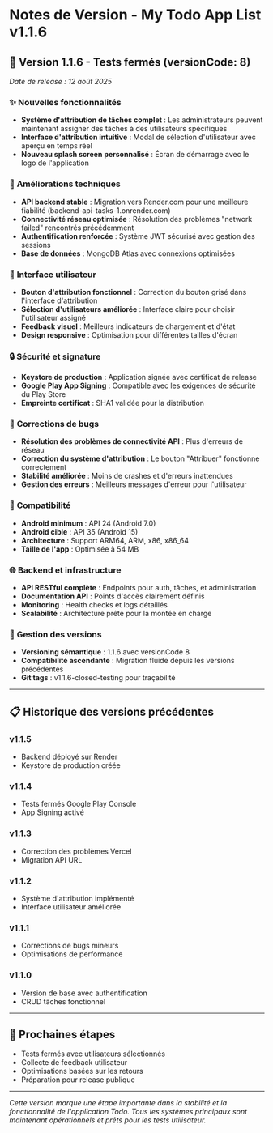 # Notes de Version - My Todo App List v1.1.6

## 🎉 Version 1.1.6 - Tests fermés (versionCode: 8)
*Date de release : 12 août 2025*

### ✨ **Nouvelles fonctionnalités**
- **Système d'attribution de tâches complet** : Les administrateurs peuvent maintenant assigner des tâches à des utilisateurs spécifiques
- **Interface d'attribution intuitive** : Modal de sélection d'utilisateur avec aperçu en temps réel
- **Nouveau splash screen personnalisé** : Écran de démarrage avec le logo de l'application

### 🔧 **Améliorations techniques**
- **API backend stable** : Migration vers Render.com pour une meilleure fiabilité (backend-api-tasks-1.onrender.com)
- **Connectivité réseau optimisée** : Résolution des problèmes "network failed" rencontrés précédemment
- **Authentification renforcée** : Système JWT sécurisé avec gestion des sessions
- **Base de données** : MongoDB Atlas avec connexions optimisées

### 🎨 **Interface utilisateur**
- **Bouton d'attribution fonctionnel** : Correction du bouton grisé dans l'interface d'attribution
- **Sélection d'utilisateurs améliorée** : Interface claire pour choisir l'utilisateur assigné
- **Feedback visuel** : Meilleurs indicateurs de chargement et d'état
- **Design responsive** : Optimisation pour différentes tailles d'écran

### 🔒 **Sécurité et signature**
- **Keystore de production** : Application signée avec certificat de release
- **Google Play App Signing** : Compatible avec les exigences de sécurité du Play Store
- **Empreinte certificat** : SHA1 validée pour la distribution

### 🐛 **Corrections de bugs**
- **Résolution des problèmes de connectivité API** : Plus d'erreurs de réseau
- **Correction du système d'attribution** : Le bouton "Attribuer" fonctionne correctement
- **Stabilité améliorée** : Moins de crashes et d'erreurs inattendues
- **Gestion des erreurs** : Meilleurs messages d'erreur pour l'utilisateur

### 📱 **Compatibilité**
- **Android minimum** : API 24 (Android 7.0)
- **Android cible** : API 35 (Android 15)
- **Architecture** : Support ARM64, ARM, x86, x86_64
- **Taille de l'app** : Optimisée à 54 MB

### 🌐 **Backend et infrastructure**
- **API RESTful complète** : Endpoints pour auth, tâches, et administration
- **Documentation API** : Points d'accès clairement définis
- **Monitoring** : Health checks et logs détaillés
- **Scalabilité** : Architecture prête pour la montée en charge

### 🔄 **Gestion des versions**
- **Versioning sémantique** : 1.1.6 avec versionCode 8
- **Compatibilité ascendante** : Migration fluide depuis les versions précédentes
- **Git tags** : v1.1.6-closed-testing pour traçabilité

---

## 📋 **Historique des versions précédentes**

### v1.1.5
- Backend déployé sur Render
- Keystore de production créée

### v1.1.4  
- Tests fermés Google Play Console
- App Signing activé

### v1.1.3
- Correction des problèmes Vercel
- Migration API URL

### v1.1.2
- Système d'attribution implémenté
- Interface utilisateur améliorée

### v1.1.1
- Corrections de bugs mineurs
- Optimisations de performance

### v1.1.0
- Version de base avec authentification
- CRUD tâches fonctionnel

---

## 🎯 **Prochaines étapes**
- Tests fermés avec utilisateurs sélectionnés
- Collecte de feedback utilisateur  
- Optimisations basées sur les retours
- Préparation pour release publique

---

*Cette version marque une étape importante dans la stabilité et la fonctionnalité de l'application Todo. Tous les systèmes principaux sont maintenant opérationnels et prêts pour les tests utilisateur.*
